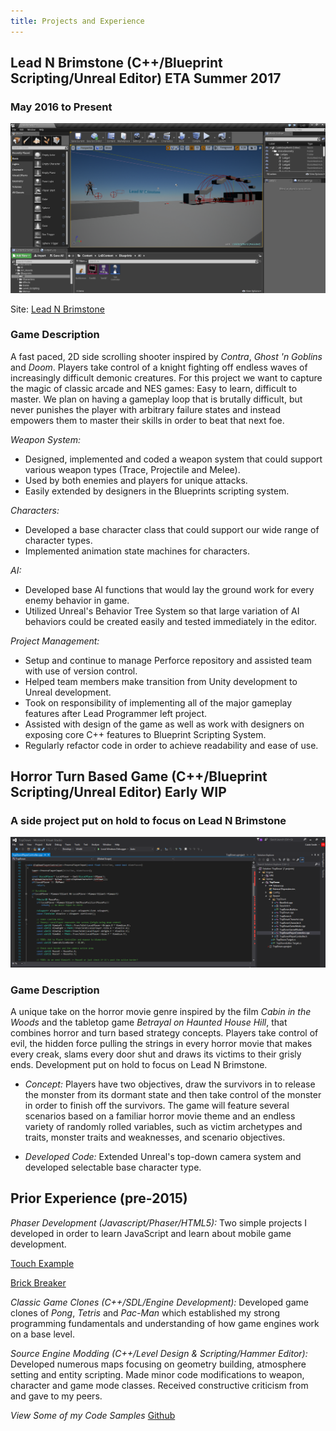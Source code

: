```yaml
---
title: Projects and Experience
---
```


## Lead N Brimstone (C++/Blueprint Scripting/Unreal Editor) ETA Summer 2017

### May 2016 to Present

![Lead N Brimstone Preview Picture](/assets/img/LnBPreview.png)

Site: [Lead N Brimstone](http://www.wadenkanestudios.com/#!projects/leadnbrimestone.html)

### Game Description
A fast paced, 2D side scrolling shooter inspired by _Contra_, _Ghost 'n Goblins_ and _Doom_. Players take control of a knight fighting off endless waves of increasingly difficult demonic creatures. For this project we want to capture the magic of classic arcade and NES games: Easy to learn, difficult to master. We plan on having a gameplay loop that is brutally difficult, but never punishes the player with arbitrary failure states and instead empowers them to master their skills in order to beat that next foe.

*Weapon System:*

- Designed, implemented and coded a weapon system that could support various weapon types (Trace, Projectile and Melee).
- Used by both enemies and players for unique attacks.
- Easily extended by designers in the Blueprints scripting system.

*Characters:*

- Developed a base character class that could support our wide range of character types.
- Implemented animation state machines for characters.

*AI:*

- Developed base AI functions that would lay the ground work for every enemy behavior in game.
- Utilized Unreal's Behavior Tree System so that large variation of AI behaviors could be created easily and tested immediately in the editor.

*Project Management:*

- Setup and continue to manage Perforce repository and assisted team with use of version control.
- Helped team members make transition from Unity development to Unreal development.
- Took on responsibility of implementing all of the major gameplay features after Lead Programmer left project.
- Assisted with design of the game as well as work with designers on exposing core C++ features to Blueprint Scripting System.
- Regularly refactor code in order to achieve readability and ease of use.

## Horror Turn Based Game (C++/Blueprint Scripting/Unreal Editor) Early WIP

### A side project put on hold to focus on Lead N Brimstone

![Haunted House Turn Based Game](/assets/img/HHTBSPreview.png)

### Game Description
A unique take on the horror movie genre inspired by the film _Cabin in the Woods_ and the tabletop game _Betrayal on Haunted House Hill_, that combines horror and turn based strategy concepts. Players take control of evil, the hidden force pulling the strings in every horror movie that makes every creak, slams every door shut and draws its victims to their grisly ends. Development put on hold to focus on Lead N Brimstone.

- *Concept:* Players have two objectives, draw the survivors in to release the monster from its dormant state and then take control of the monster in order to finish off the survivors. The game will feature several scenarios based on a familiar horror movie theme and an endless variety of randomly rolled variables, such as victim archetypes and traits, monster traits and weaknesses, and scenario objectives.

- *Developed Code:* Extended Unreal's top-down camera system and developed selectable base character type.

## Prior Experience (pre-2015)

*Phaser Development (Javascript/Phaser/HTML5):* Two simple projects I developed in order to learn JavaScript and learn about mobile game development.

[Touch Example](/phaser-games/PixiGame/pixigame.html)

[Brick Breaker](/phaser-games/BrickBreaker/brickbreaker.html)

*Classic Game Clones (C++/SDL/Engine Development):* Developed game clones of _Pong_, _Tetris_ and _Pac-Man_ which established my strong programming fundamentals and understanding of how game engines work on a base level.

*Source Engine Modding (C++/Level Design & Scripting/Hammer Editor):* Developed numerous maps focusing on geometry building, atmosphere setting and entity scripting. Made minor code modifications to weapon, character and game mode classes. Received constructive criticism from and gave to my peers.

*View Some of my Code Samples*
[Github](github.com/calebsmth54)
